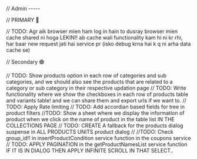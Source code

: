 // Admin -----

// PRIMARY 🔴

// TODO: Agr aik browser mien ham log in hain to dusray browser mien cache shared ni hoga LEKIN!! ab cache wali functionality kam hi ni kr rhi, har baar new request jati hai service pr (isko debug krna hai k q ni arha data cache se)

// Secondary 🟢

// TODO: Show products option in each row of categories and sub categories, and we should also
see the products that are related to a category or sub category in their respective updation page
// TODO: Write functionality where we show the checkboxes in each row of products table and variants table! and we can
share them and export urls if we want to.
// TODO: Apply Rate limiting
// TODO: Add accordian based fields for tree in product filters
//TODO: Show a sheet where we display the information of product when we click on the name of product in the table list IN THE COLLECTIONS PAGE
// TODO: CREATE A fallback for the products dialog suspense in ALL PRODUCTS UNITS product dialog
// //TODO: Check group_id!! in insertProductCondition service function in the coupons service
// TODO: APPLY PAGINATION in the getProductNamesList service function IF IT IS IN DIALOG THEN APPLY INFINITE SCROLL IN THAT SELECT..